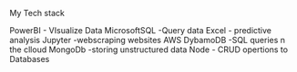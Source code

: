 My Tech stack

PowerBI          - VIsualize Data
MicrosoftSQL    -Query data
Excel            - predictive analysis
Jupyter           -webscraping websites
AWS DybamoDB     -SQL queries n the clloud
MongoDb          -storing unstructured data
Node              - CRUD opertions to Databases
